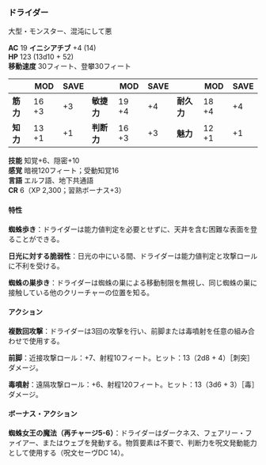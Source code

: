 ### ドライダー
大型・モンスター、混沌にして悪

**AC** 19 **イニシアチブ** +4 (14)  
**HP** 123 (13d10 + 52)  
**移動速度** 30フィート、登攀30フィート

|      | MOD | SAVE |      | MOD | SAVE |      | MOD | SAVE |
|------|-----|------|------|-----|------|------|-----|------|
| **筋力** | 16 +3 | +3 | **敏捷力** | 19 +4 | +4 | **耐久力** | 18 +4 | +4 |
| **知力** | 13 +1 | +1 | **判断力** | 16 +3 | +3 | **魅力** | 12 +1 | +1 |

**技能** 知覚+6、隠密+10  
**感覚** 暗視120フィート；受動知覚16  
**言語** エルフ語、地下共通語  
**CR** 6（XP 2,300；習熟ボーナス+3）

#### 特性

**蜘蛛歩き**：ドライダーは能力値判定を必要とせずに、天井を含む困難な表面を登ることができる。

**日光に対する脆弱性**：日光の中にいる間、ドライダーは能力値判定と攻撃ロールに不利を受ける。

**蜘蛛の巣歩き**：ドライダーは蜘蛛の巣による移動制限を無視し、同じ蜘蛛の巣に接触している他のクリーチャーの位置を知る。

#### アクション

**複数回攻撃**：ドライダーは3回の攻撃を行い、前脚または毒噴射を任意の組み合わせで使用する。

**前脚**：近接攻撃ロール：+7、射程10フィート。ヒット：13（2d8 + 4）［刺突］ダメージ。

**毒噴射**：遠隔攻撃ロール：+6、射程120フィート。ヒット：13（3d6 + 3）［毒］ダメージ。

#### ボーナス・アクション

**蜘蛛女王の魔法（再チャージ5-6）**：ドライダーはダークネス、フェアリー・ファイアー、またはウェブを発動する。物質要素は不要で、判断力を呪文発動能力として使用する（呪文セーヴDC 14）。